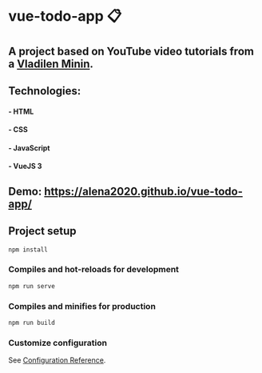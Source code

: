 # vue-todo-app 📋

## A project based on YouTube video tutorials from a [Vladilen Minin](https://www.youtube.com/watch?v=OlnwgS-gk8Y&list=WL&index=39).

## Technologies:

#### - HTML

#### - CSS

#### - JavaScript

#### - VueJS 3

## Demo: https://alena2020.github.io/vue-todo-app/

## Project setup

```
npm install
```

### Compiles and hot-reloads for development

```
npm run serve
```

### Compiles and minifies for production

```
npm run build
```

### Customize configuration

See [Configuration Reference](https://cli.vuejs.org/config/).
